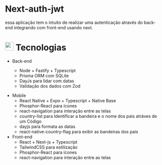 # Next-auth-jwt
essa aplicação tem o intuito de realizar uma autenticação através do back-end integrando com front-end usando next.

## <h1><img src="https://github.githubassets.com/images/icons/emoji/unicode/1f4bb.png" width="28px"/> Tecnologias</h1>

<ul>
<li>
Back-end

<div>
<ul>
<li>Node + Fastify + Typescript</li>
<li>Prisma ORM com SQLite</li>
<li>DayJs para lidar com datas</li>
<li>Validação dos dados com Zod</li>
<ul>
</li>
</ul>
<ul>
</div>

<div>
<li>
Mobile

<ul>
<li>React Native + Expo + Typescript + Native Base</li>
<li>Phosphor-React para ícones</li>
<li>react-navigation para interação entre as telas</li>
<li>country-list para Identificar a bandeira e o nome dos pais atráves de um Código</li>
<li>dayjs para formata as datas</li>
<li>react-native-country-flag para exibir as bandeiras dos pais</li>
</ul>

</li>
</div>
  

<div>
<li>
Front-end

<ul>
<li>React + Next-js + Typescript</li>
<li>TailwindCSS para estilização</li>
<li>Phosphor-React para ícones</li>
<li>react-navigation para interação entre as telas</li>

<ul>
</li>
</ul>
</div>
